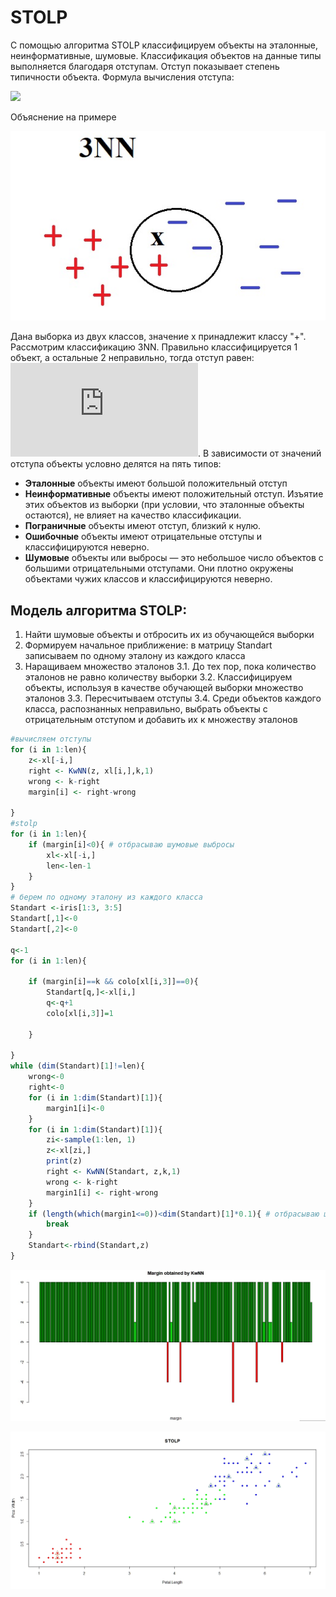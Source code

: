 # STOLP
С помощью алгоритма  STOLP классифицируем объекты на эталонные, неинформативные, шумовые. Классификация объектов на данные типы выполняется благодаря отступам. Отступ показывает степень типичности объекта. 
Формула вычисления отступа:

![](https://latex.codecogs.com/gif.latex?M(x_i)=W_{y_i}(x_i,X^l)-\max_{y&space;\in&space;Y&space;/\{y_i\}}W_y(x_i,X^l).)

Объяснение на примере

![](https://github.com/Elzara20/university/blob/master/pictures/exampleForSTOLP.jpg)

Дана выборка из двух классов, значение х принадлежит классу "+". Рассмотрим классификацию 3NN. Правильно классифицируется 1 объект, а остальные 2 неправильно, тогда отступ равен: ![](https://latex.codecogs.com/gif.latex?M(x_i)=1-2=-1).
В зависимости от значений отступа объекты условно делятся на пять типов:
 -  **Эталонные** объекты имеют большой положительный отступ
 -  **Неинформативные** объекты имеют положительный отступ. Изъятие этих объектов из выборки (при условии, что эталонные объекты остаются), не влияет на качество классификации.
 -  **Пограничные** объекты имеют отступ, близкий к нулю. 
 -  **Ошибочные** объекты имеют отрицательные отступы и классифицируются неверно.
 -  **Шумовые** объекты или выбросы — это небольшое число объектов с
большими отрицательными отступами. Они плотно окружены объектами чужих классов и классифицируются неверно.

## Модель алгоритма STOLP:
1. Найти шумовые объекты и отбросить их из обучающейся выборки
2. Формируем начальное приближение: в матрицу Standart записываем по одному эталону из каждого класса
3. Наращиваем множество эталонов
    3.1. До тех пор, пока количество эталонов не равно количеству выборки
    3.2. Классифицируем объекты, используя в качестве обучающей выборки множество эталонов
    3.3. Пересчитываем отступы
    3.4. Среди объектов каждого класса, распознанных неправильно, выбрать объекты с отрицательным отступом и добавить их к множеству эталонов
```R
#вычисляем отступы 
for (i in 1:len){    
    z<-xl[-i,]
    right <- KwNN(z, xl[i,],k,1)
    wrong <- k-right
    margin[i] <- right-wrong  
    
}
#stolp 
for (i in 1:len){
    if (margin[i]<0){ # отбрасываю шумовые выбросы
        xl<-xl[-i,]
        len<-len-1
    }
}
# берем по одному эталону из каждого класса
Standart <-iris[1:3, 3:5]
Standart[,1]<-0
Standart[,2]<-0

q<-1
for (i in 1:len){
    
    if (margin[i]==k && colo[xl[i,3]]==0){
        Standart[q,]<-xl[i,]
        q<-q+1
        colo[xl[i,3]]=1
        
    }
    
}
while (dim(Standart)[1]!=len){
    wrong<-0
    right<-0
    for (i in 1:dim(Standart)[1]){
        margin1[i]<-0
    }
    for (i in 1:dim(Standart)[1]){ 
        zi<-sample(1:len, 1)  
        z<-xl[zi,]
        print(z)
        right <- KwNN(Standart, z,k,1)
        wrong <- k-right
        margin1[i] <- right-wrong       
    }
    if (length(which(margin1<=0))<dim(Standart)[1]*0.1){ # отбрасываю шумовые выбросы, 10% ошибка от числа элементов
        break
    }
    Standart<-rbind(Standart,z)
}
```

![](https://github.com/Elzara20/university/blob/master/pictures/margin_by_kwnn.jpg)


![](https://github.com/Elzara20/university/blob/master/pictures/STOLP.jpeg)
